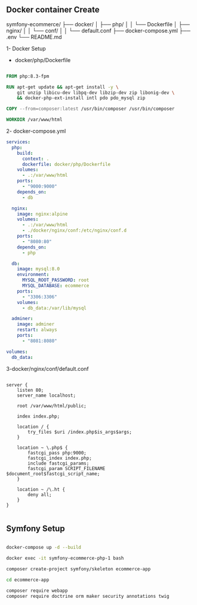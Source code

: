 ## Docker container Create

symfony-ecommerce/
├── docker/
│ ├── php/
│ │ └── Dockerfile
│ ├── nginx/
│ │ └── conf/
│ │ └── default.conf
├── docker-compose.yml
├── .env
└── README.md

1- Docker Setup

- docker/php/Dockerfile

```Dockerfile

FROM php:8.3-fpm

RUN apt-get update && apt-get install -y \
    git unzip libicu-dev libpq-dev libzip-dev zip libonig-dev \
    && docker-php-ext-install intl pdo pdo_mysql zip

COPY --from=composer:latest /usr/bin/composer /usr/bin/composer

WORKDIR /var/www/html

```

2- docker-compose.yml

```yaml
services:
  php:
    build:
      context: .
      dockerfile: docker/php/Dockerfile
    volumes:
      - .:/var/www/html
    ports:
      - "9000:9000"
    depends_on:
      - db

  nginx:
    image: nginx:alpine
    volumes:
      - .:/var/www/html
      - ./docker/nginx/conf:/etc/nginx/conf.d
    ports:
      - "8080:80"
    depends_on:
      - php

  db:
    image: mysql:8.0
    environment:
      MYSQL_ROOT_PASSWORD: root
      MYSQL_DATABASE: ecommerce
    ports:
      - "3306:3306"
    volumes:
      - db_data:/var/lib/mysql

  adminer:
    image: adminer
    restart: always
    ports:
      - "8081:8080"

volumes:
  db_data:
```

3-docker/nginx/conf/default.conf

```nginx

server {
    listen 80;
    server_name localhost;

    root /var/www/html/public;

    index index.php;

    location / {
        try_files $uri /index.php$is_args$args;
    }

    location ~ \.php$ {
        fastcgi_pass php:9000;
        fastcgi_index index.php;
        include fastcgi_params;
        fastcgi_param SCRIPT_FILENAME $document_root$fastcgi_script_name;
    }

    location ~ /\.ht {
        deny all;
    }
}


```

## Symfony Setup

```bash

docker-compose up -d --build

docker exec -it symfony-ecommerce-php-1 bash

composer create-project symfony/skeleton ecommerce-app

cd ecommerce-app

composer require webapp
composer require doctrine orm maker security annotations twig

```
